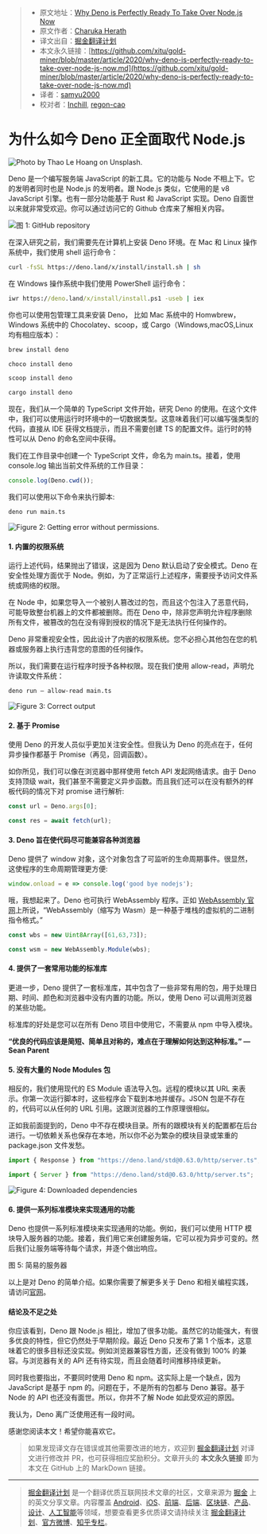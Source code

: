 > * 原文地址：[Why Deno is Perfectly Ready To Take Over Node.js Now](https://medium.com/front-end-weekly/why-deno-is-perfectly-ready-to-take-over-node-js-now-3f768efe530c)
> * 原文作者：[Charuka Herath](https://medium.com/@charuka09)
> * 译文出自：[掘金翻译计划](https://github.com/xitu/gold-miner)
> * 本文永久链接：[https://github.com/xitu/gold-miner/blob/master/article/2020/why-deno-is-perfectly-ready-to-take-over-node-js-now.md](https://github.com/xitu/gold-miner/blob/master/article/2020/why-deno-is-perfectly-ready-to-take-over-node-js-now.md)
> * 译者：[samyu2000](https://github.com/samyu2000)
> * 校对者：[Inchill](https://github.com/Inchill), [regon-cao](https://github.com/regon-cao)

# 为什么如今 Deno 正全面取代 Node.js

![Photo by [Thao Le Hoang](https://unsplash.com/@h4x0r3) on [Unsplash](https://unsplash.com/).](https://cdn-images-1.medium.com/max/2000/0*NGYfX_xdVnytqcM1)

Deno 是一个编写服务端 JavaScript 的新工具。它的功能与 Node 不相上下。它的发明者同时也是 Node.js 的发明者。跟 Node.js 类似，它使用的是 v8 JavaScript 引擎。也有一部分功能基于 Rust 和 JavaScript 实现。Deno 自面世以来就非常受欢迎。你可以通过访问它的 Github 仓库来了解相关内容。

![图 1: [GitHub repository](https://github.com/denoland/deno)](https://cdn-images-1.medium.com/max/2668/1*rqRR-dNjpDO0qcF1pfEB4g.png)

在深入研究之前，我们需要先在计算机上安装 Deno 环境。在 Mac 和 Linux 操作系统中，我们使用 shell 运行命令：

```bash
curl -fsSL https://deno.land/x/install/install.sh | sh
```

在 Windows 操作系统中我们使用 PowerShell 运行命令：

```cmd
iwr https://deno.land/x/install/install.ps1 -useb | iex
```

你也可以使用包管理工具来安装 Deno， 比如 Mac 系统中的 Homwbrew，Windows 系统中的 Chocolatey、scoop，或 Cargo（Windows,macOS,Linux 均有相应版本）：

```bash
brew install deno

choco install deno

scoop install deno

cargo install deno
```

现在，我们从一个简单的 TypeScript 文件开始，研究 Deno 的使用。在这个文件中，我们可以使用运行时环境中的一切数据类型。这意味着我们可以编写强类型的代码，直接从 IDE 获得文档提示，而且不需要创建 TS 的配置文件。运行时的特性可以从 Deno 的命名空间中获得。

我们在工作目录中创建一个 TypeScript 文件，命名为 main.ts。接着，使用 console.log 输出当前文件系统的工作目录：

```js
console.log(Deno.cwd());
```

我们可以使用以下命令来执行脚本:

```bash
deno run main.ts
```

![Figure 2: Getting error without permissions.](https://cdn-images-1.medium.com/max/2000/1*9zL2lRaMgBUsfTVcVXiHdQ.png)

#### 1. 内置的权限系统

运行上述代码，结果抛出了错误，这是因为 Deno 默认启动了安全模式。Deno 在安全性处理方面优于 Node。例如，为了正常运行上述程序，需要授予访问文件系统或网络的权限。

在 Node 中，如果您导入一个被别人篡改过的包，而且这个包注入了恶意代码，可能导致整台机器上的文件都被删除。而在 Deno 中，除非您声明允许程序删除所有文件，被篡改的包在没有得到授权的情况下是无法执行任何操作的。

Deno 非常重视安全性，因此设计了内嵌的权限系统。您不必担心其他包在您的机器或服务器上执行违背您的意图的任何操作。

所以，我们需要在运行程序时授予各种权限。现在我们使用 allow-read，声明允许读取文件系统：

```bash
deno run — allow-read main.ts
```

![Figure 3: Correct output](https://cdn-images-1.medium.com/max/2000/1*WCAXkGkBiadzGR56cdCXkQ.png)

#### 2. 基于 Promise

使用 Deno 的开发人员似乎更加关注安全性。但我认为 Deno 的亮点在于，任何异步操作都基于 Promise（再见，回调函数）。

如你所见，我们可以像在浏览器中那样使用 fetch API 发起网络请求。由于 Deno 支持顶级 wait，我们甚至不需要定义异步函数。而且我们还可以在没有额外的样板代码的情况下对 promise 进行解析:

```js
const url = Deno.args[0];

const res = await fetch(url);
```

#### 3. Deno 旨在使代码尽可能兼容各种浏览器

Deno 提供了 window 对象，这个对象包含了可监听的生命周期事件。很显然，这使程序的生命周期管理更方便:

```js
window.onload = e => console.log('good bye nodejs');
```

哦，我想起来了。Deno 也可执行 WebAssembly 程序。正如 [WebAssembly 官网](https://webassembly.org/)上所说，“WebAssembly（缩写为 Wasm）是一种基于堆栈的虚拟机的二进制指令格式。”

```js
const wbs = new Uint8Array([61,63,73]);

const wsm = new WebAssembly.Module(wbs);
```

#### 4. 提供了一套常用功能的标准库

更进一步，Deno 提供了一套标准库，其中包含了一些非常有用的包，用于处理日期、时间、颜色和浏览器中没有内置的功能。所以，使用 Deno 可以调用浏览器的某些功能。

标准库的好处是您可以在所有 Deno 项目中使用它，不需要从 npm 中导入模块。

**“优良的代码应该是简短、简单且对称的，难点在于理解如何达到这种标准。” — Sean Parent**

#### 5. 没有大量的 Node Modules 包

相反的，我们使用现代的 ES Module 语法导入包。远程的模块以其 URL 来表示。你第一次运行脚本时，这些程序会下载到本地并缓存。JSON 包是不存在的，代码可以从任何的 URL 引用。这跟浏览器的工作原理很相似。

正如我前面提到的，Deno 中不存在模块目录。所有的跟模块有关的配置都在后台进行。一切依赖关系也保存在本地，所以你不必为繁杂的模块目录或笨重的 package.json 文件发愁。

```js
import { Response } from "https://deno.land/std@0.63.0/http/server.ts";

import { Server } from "https://deno.land/std@0.63.0/http/server.ts";
```

![Figure 4: Downloaded dependencies](https://cdn-images-1.medium.com/max/2000/1*27PO58pHOLatMzuHKkSn4A.png)

#### 6. 提供一系列标准模块来实现通用的功能

Deno 也提供一系列标准模块来实现通用的功能。例如，我们可以使用 HTTP 模块导入服务器的功能。接着，我们用它来创建服务端，它可以视为异步可变的。然后我们让服务端等待每个请求，并逐个做出响应。

图 5: 简易的服务器

以上是对 Deno 的简单介绍。如果你需要了解更多关于 Deno 和相关编程实践，请访问[官网](https://deno.land/)。

#### 结论及不足之处

你应该看到，Deno 跟 Node.js 相比，增加了很多功能。虽然它的功能强大，有很多优良的特性，但它仍然处于早期阶段。最近 Deno 只发布了第 1 个版本，这意味着它的很多目标还没实现。例如浏览器兼容性方面，还没有做到 100% 的兼容。与浏览器有关的 API 还有待实现，而且会随着时间推移持续更新。

同时我也要指出，不要同时使用 Deno 和 npm。这实际上是一个缺点，因为 JavaScript 是基于 npm 的。问题在于，不是所有的包都与 Deno 兼容。基于 Node 的 API 也还没有面世。所以，你并不了解 Node 如此受欢迎的原因。

我认为，Deno 离广泛使用还有一段时间。

感谢您阅读本文！希望你能喜欢它。

> 如果发现译文存在错误或其他需要改进的地方，欢迎到 [掘金翻译计划](https://github.com/xitu/gold-miner) 对译文进行修改并 PR，也可获得相应奖励积分。文章开头的 **本文永久链接** 即为本文在 GitHub 上的 MarkDown 链接。

---

> [掘金翻译计划](https://github.com/xitu/gold-miner) 是一个翻译优质互联网技术文章的社区，文章来源为 [掘金](https://juejin.im) 上的英文分享文章。内容覆盖 [Android](https://github.com/xitu/gold-miner#android)、[iOS](https://github.com/xitu/gold-miner#ios)、[前端](https://github.com/xitu/gold-miner#前端)、[后端](https://github.com/xitu/gold-miner#后端)、[区块链](https://github.com/xitu/gold-miner#区块链)、[产品](https://github.com/xitu/gold-miner#产品)、[设计](https://github.com/xitu/gold-miner#设计)、[人工智能](https://github.com/xitu/gold-miner#人工智能)等领域，想要查看更多优质译文请持续关注 [掘金翻译计划](https://github.com/xitu/gold-miner)、[官方微博](http://weibo.com/juejinfanyi)、[知乎专栏](https://zhuanlan.zhihu.com/juejinfanyi)。
